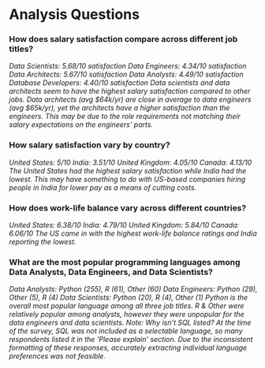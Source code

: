 # Analysis Questions
### How does salary satisfaction compare across different job titles?
*Data Scientists: 5.68/10 satisfaction*
*Data Engineers: 4.34/10 satisfaction*
*Data Architects: 5.67/10 satisfaction*
*Data Analysts: 4.49/10 satisfaction*
*Database Developers: 4.40/10 satisfaction*
*Data scientists and data architects seem to have the highest salary satisfaction compared to other jobs. Data architects (avg $64k/yr) are close in average to data engineers (avg $65k/yr), yet the architects have a higher satisfaction than the engineers. This may be due to the role requirements not matching their salary expectations on the engineers' parts.*
### How salary satisfaction vary by country?
*United States: 5/10*
*India: 3.51/10*
*United Kingdom: 4.05/10*
*Canada: 4.13/10*
*The United States had the highest salary satisfaction while India had the lowest. This may have something to do with US-based companies hiring people in India for lower pay as a means of cutting costs.*
### How does work-life balance vary across different countries?
*United States: 6.38/10*
*India: 4.79/10*
*United Kingdom: 5.84/10*
*Canada: 6.06/10*
*The US came in with the highest work-life balance ratings and India reporting the lowest.*
### What are the most popular programming languages among Data Analysts, Data Engineers, and Data Scientists?
*Data Analysts: Python (255), R (61), Other (60)*
*Data Engineers: Python (29), Other (5), R (4)*
*Data Scientists: Python (20), R (4), Other (1)*
*Python is the overall most popular language among all three job titles. R & Other were relatively popular among analysts, however they were unpopular for the data engineers and data scientists.* 
*Note: Why isn’t SQL listed? At the time of the survey, SQL was not included as a selectable language, so many respondents listed it in the 'Please explain' section. Due to the inconsistent formatting of these responses, accurately extracting individual language preferences was not feasible.*
